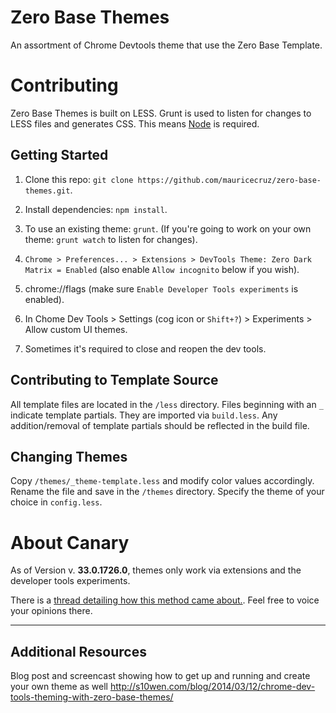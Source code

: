 # Zero Base Themes

An assortment of Chrome Devtools theme that use the Zero Base Template.


# Contributing

Zero Base Themes is built on LESS. Grunt is used to listen for changes to LESS files and generates CSS. This means [Node](http://nodejs.org/) is required.


## Getting Started

1. Clone this repo: `git clone https://github.com/mauricecruz/zero-base-themes.git`.

2. Install dependencies: `npm install`.

3. To use an existing theme: `grunt`. (If you're going to work on your own theme: `grunt watch` to listen for changes).

4. `Chrome > Preferences... > Extensions > DevTools Theme: Zero Dark Matrix = Enabled` (also enable `Allow incognito` below if you wish).

5. chrome://flags (make sure `Enable Developer Tools experiments` is enabled).

6. In Chome Dev Tools > Settings (cog icon or `Shift+?`) > Experiments > Allow custom UI themes.

7. Sometimes it's required to close and reopen the dev tools.


## Contributing to Template Source

All template files are located in the `/less` directory. Files beginning with an `_` indicate template partials. They are imported via `build.less`. Any addition/removal of template partials should be reflected in the build file.


## Changing Themes

Copy `/themes/_theme-template.less` and modify color values accordingly. Rename the file and save in the `/themes` directory. Specify the theme of your choice in `config.less`.

# About Canary

As of Version v. **33.0.1726.0**, themes only work via extensions and the developer tools experiments.

There is a [thread detailing how this method came about.](https://code.google.com/p/chromium/issues/detail?can=4&start=0&num=100&q=&colspec=ID%20Pri%20M%20Iteration%20ReleaseBlock%20Cr%20Status%20Owner%20Summary%20OS%20Modified&groupby=&sort=&id=318566).  Feel free to voice your opinions there.

***

## Additional Resources

Blog post and screencast showing how to get up and running and create your own theme as well http://s10wen.com/blog/2014/03/12/chrome-dev-tools-theming-with-zero-base-themes/

